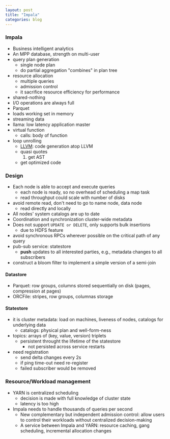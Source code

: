 ```yaml
---
layout: post
title: "Impala"
categories: blog
---
```


### Impala
* Business intelligent analytics
* An MPP database, strength on multi-user
* query plan generation
    * single node plan
    * do partial aggregation "combines" in plan tree
* resource allocation
    * multiple queries
    * admission control
    * it sacrifice resource efficiency for performance
* shared-nothing
* I/O operations are always full
* Parquet
* loads working set in memory
* streaming data
* llama: low latency application master
* virtual function
    * calls: body of function
* loop unrolling
    * [LLVM](http://blog.cloudera.com/blog/2013/02/inside-cloudera-impala-runtime-code-generation/): code generation atop LLVM
    * quasi quotes
        1. get AST
    * get optimized code

### Design
* Each node is able to accept and execute queries
    * each node is ready, so no overhead of scheduling a map task
    * read throughput could scale with number of disks
* avoid remote read, don't need to go to name node, data node
    * read directly and locally
* All nodes' system catalogs are up to date
* Coordination and synchronization cluster-wide metadata
* Does not support `UPDATE or DELETE`, only supports bulk insertions
    * due to HDFS feature
* avoid synchronous RPCs wherever possible on the critical path of any query
* pub-sub service: statestore
    * **push** updates to all interested parties, e.g., metadata changes to all subscribers
* construct a bloom filter to implement a simple version of a semi-join

#### Datastore
* Parquet: row groups, columns stored sequentially on disk (pages, compression at pages)
* ORCFile: stripes, row groups, columnas storage

#### Statestore
* it is cluster metadata: load on machines, liveness of nodes, catalogs for underlying data
    * catalogs: physical plan and well-form-ness
* topics: arrays of (key, value, version) triplets
    * persistent throught the lifetime of the statestore
        * not persisted across service restarts
* need registration
    * send delta changes every 2s
    * if ping time-out need re-register
    * failed subscriber would be removed


### Resource/Workload management
* YARN is centralized scheduling
    * decision is made with full knowledge of cluster state
    * latency is too high
* Impala needs to handle thousands of queries per second
    * New complementary but independent admission control: allow users to control their workloads without centralized decision-making
    * A service between Impala and YARN: resource caching, gang scheduling, incremental allocation changes
